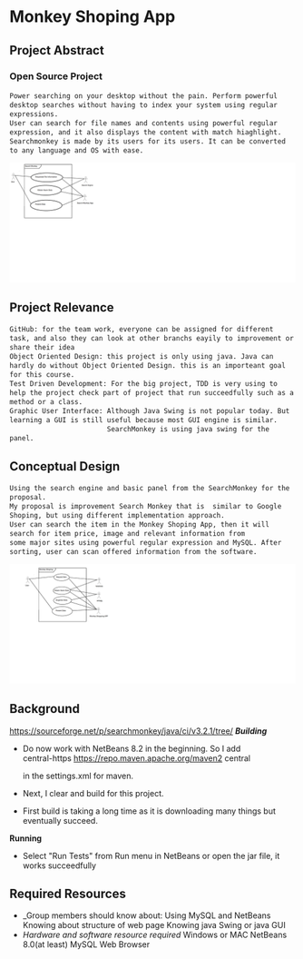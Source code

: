 # Monkey Shoping App

## Project Abstract


### Open Source Project
	Power searching on your desktop without the pain. Perform powerful desktop searches without having to index your system using regular expressions. 
	User can search for file names and contents using powerful regular expression, and it also displays the content with match hiaghlight.
	Searchmonkey is made by its users for its users. It can be converted to any language and OS with ease.
![Use Case Image](JunxiangWen_SearchMonkey.png)


## Project Relevance
	GitHub: for the team work, everyone can be assigned for different task, and also they can look at other branchs eayily to improvement or share their idea
	Object Oriented Design: this project is only using java. Java can hardly do without Object Oriented Design. this is an importeant goal for this course.
	Test Driven Development: For the big project, TDD is very using to help the project check part of project that run succeedfully such as a method or a class.
	Graphic User Interface: Although Java Swing is not popular today. But learning a GUI is still useful because most GUI engine is similar.
							SearchMonkey is using java swing for the panel. 
	
## Conceptual Design
	Using the search engine and basic panel from the SearchMonkey for the proposal.
	My proposal is improvement Search Monkey that is  similar to Google Shoping, but using different implementation approach.
	User can search the item in the Monkey Shoping App, then it will search for item price, image and relevant information from
	some major sites using powerful regular expression and MySQL. After sorting, user can scan offered information from the software.
![Use Case Image](JunxiangWen_MonkeyShoping.png)

## Background

<https://sourceforge.net/p/searchmonkey/java/ci/v3.2.1/tree/>
***Building***
- Do now work with NetBeans 8.2 in the beginning.
  So I add 	 
	<mirror>
      <id>central-https</id>
      <url>https://repo.maven.apache.org/maven2</url>
      <mirrorOf>central</mirrorOf>
    </mirror>
	
  in the settings.xml for maven.
- Next, I clear and build for this project. 
- First build is taking a long time as it is downloading many things but eventually succeed.

**Running**
- Select "Run Tests" from Run menu  in NetBeans or open the jar file, it works succeedfully 

## Required Resources
- _Group members should know about:
	Using MySQL and NetBeans
	Knowing about structure of web page
	Knowing java Swing or java GUI
- _Hardware and software resource required_
	Windows or MAC
	NetBeans 8.0(at least)
	MySQL
	Web Browser
	